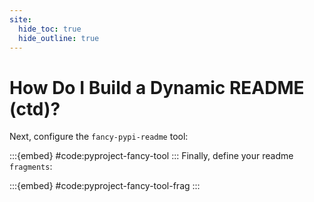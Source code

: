 ```yaml
---
site:
  hide_toc: true
  hide_outline: true
---
```


# How Do I Build a Dynamic README (ctd)?

Next, configure the `fancy-pypi-readme` tool:

:::{embed} #code:pyproject-fancy-tool
:::
Finally, define your readme `fragments`:

:::{embed} #code:pyproject-fancy-tool-frag
:::
